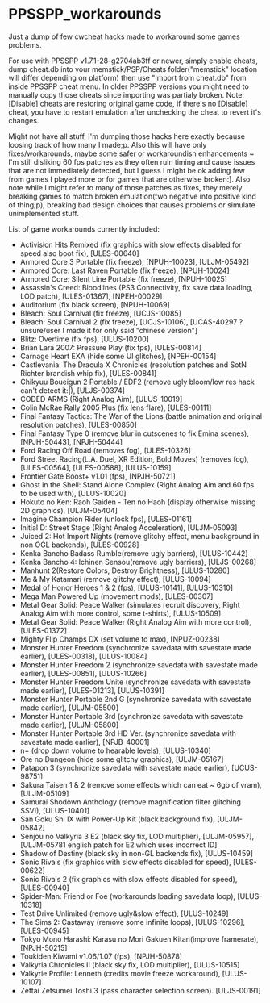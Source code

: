 # PPSSPP_workarounds
Just a dump of few cwcheat hacks made to workaround some games problems.

For use with PPSSPP v1.7.1-28-g2704ab3ff or newer, simply enable cheats, dump cheat.db into your memstick/PSP/Cheats folder("memstick" location will differ depending on platform) then use "Import from cheat.db" from inside PPSSPP cheat menu. In older PPSSPP versions you might need to manually copy those cheats since importing was partialy broken.
Note: [Disable] cheats are restoring original game code, if there's no [Disable] cheat, you have to restart emulation after unchecking the cheat to revert it's changes.

Might not have all stuff, I'm dumping those hacks here exactly because loosing track of how many I made;p. Also this will have only fixes/workarounds, maybe some safer or workaroundish enhancements ~ I'm still disliking 60 fps patches as they often ruin timing and cause issues that are not immediately detected, but I guess I might be ok adding few from games I played more or for games that are otherwise broken:]. Also note while I might refer to many of those patches as fixes, they merely breaking games to match broken emulation(two negative into positive kind of thing;p), breaking bad design choices that causes problems or simulate unimplemented stuff.

List of game workarounds currently included:
- Activision Hits Remixed (fix graphics with slow effects disabled for speed also boot fix), [ULES-00640]
- Armored Core 3 Portable (fix freeze), [NPUH-10023], [ULJM-05492]
- Armored Core: Last Raven Portable (fix freeze), [NPUH-10024]
- Armored Core: Silent Line Portable (fix freeze), [NPUH-10025]
- Assassin's Creed: Bloodlines (PS3 Connectivity, fix save data loading, LOD patch), [ULES-01367], [NPEH-00029]
- Auditorium (fix black screen), [NPUH-10069]
- Bleach: Soul Carnival (fix freeze), [UCJS-10085]
- Bleach: Soul Carnival 2 (fix freeze), [UCJS-10106], [UCAS-40297 ? unsure/user I made it for only said "chinese version"]
- Blitz: Overtime (fix fps), [ULUS-10200]
- Brian Lara 2007: Pressure Play (fix fps), [ULES-00814]
- Carnage Heart EXA (hide some UI glitches), [NPEH-00154]
- Castlevania: The Dracula X Chronicles (resolution patches and SotN Richter brandish whip fix), [ULES-00841]
- Chikyuu Boueigun 2 Portable / EDF2 (remove ugly bloom/low res hack can't detect it:|), [ULJS-00374]
- CODED ARMS (Right Analog Aim), [ULUS-10019]
- Colin McRae Rally 2005 Plus (fix lens flare), [ULES-00111]
- Final Fantasy Tactics: The War of the Lions (battle animation and original resolution patches), [ULES-00850]
- Final Fantasy Type 0 (remove blur in cutscenes to fix Emina scenes), [NPJH-50443], [NPJH-50444]
- Ford Racing Off Road (removes fog), [ULES-10326]
- Ford Street Racing(L.A. Duel, XR Edition, Bold Moves) (removes fog), [ULES-00564], [ULES-00588], [ULUS-10159]
- Frontier Gate Boost+ v1.01 (fps), [NPJH-50721]
- Ghost in the Shell: Stand Alone Complex (Right Analog Aim and 60 fps to be used with), [ULUS-10020]
- Hokuto no Ken: Raoh Gaiden - Ten no Haoh (display otherwise missing 2D graphics), [ULJM-05404]
- Imagine Champion Rider (unlock fps), [ULES-01161]
- Initial D: Street Stage (Right Analog Acceleration), [ULJM-05093]
- Juiced 2: Hot Import Nights (remove glitchy effect, menu background in non OGL backends), [ULES-00928]
- Kenka Bancho Badass Rumble(remove ugly barriers), [ULUS-10442]
- Kenka Bancho 4: Ichinen Sensou(remove ugly barriers), [ULJS-00268]
- Manhunt 2(Restore Colors, Destroy Brightness), [ULUS-10280]
- Me & My Katamari (remove glitchy effect), [ULUS-10094]
- Medal of Honor Heroes 1 & 2 (fps), [ULUS-10141], [ULUS-10310]
- Mega Man Powered Up (movement mods), [ULES-00307]
- Metal Gear Solid: Peace Walker (simulates recruit discovery, Right Analog Aim with more control, some t-shirts), [ULUS-10509]
- Metal Gear Solid: Peace Walker (Right Analog Aim with more control), [ULES-01372]
- Mighty Flip Champs DX (set volume to max), [NPUZ-00238]
- Monster Hunter Freedom (synchronize savedata with savestate made earlier), [ULES-00318], [ULUS-10084]
- Monster Hunter Freedom 2 (synchronize savedata with savestate made earlier), [ULES-00851], [ULUS-10266]
- Monster Hunter Freedom Unite (synchronize savedata with savestate made earlier), [ULES-01213], [ULUS-10391]
- Monster Hunter Portable 2nd G (synchronize savedata with savestate made earlier), [ULJM-05500]
- Monster Hunter Portable 3rd (synchronize savedata with savestate made earlier), [ULJM-05800]
- Monster Hunter Portable 3rd HD Ver. (synchronize savedata with savestate made earlier), [NPJB-40001]
- n+ (drop down volume to hearable levels), [ULUS-10340]
- Ore no Dungeon (hide some glitchy graphics), [ULJM-05167]
- Patapon 3 (synchronize savedata with savestate made earlier), [UCUS-98751]
- Sakura Taisen 1 & 2 (remove some effects which can eat ~ 6gb of vram), [ULJM-05109]
- Samurai Shodown Anthology (remove magnification filter glitching SSVI), [ULUS-10401]
- San Goku Shi IX with Power-Up Kit (black background fix), [ULJM-05842]
- Senjou no Valkyria 3 E2 (black sky fix, LOD multiplier), [ULJM-05957], [ULJM-05781 english patch for E2 which uses incorrect ID]
- Shadow of Destiny (black sky in non-GL backends fix), [ULUS-10459]
- Sonic Rivals (fix graphics with slow effects disabled for speed), [ULES-00622]
- Sonic Rivals 2 (fix graphics with slow effects disabled for speed), [ULES-00940]
- Spider-Man: Friend or Foe (workarounds loading savedata loop), [ULUS-10318]
- Test Drive Unlimited (remove ugly&slow effect), [ULUS-10249]
- The Sims 2: Castaway (remove some infinite loops), [ULUS-10296], [ULES-00945]
- Tokyo Mono Harashi: Karasu no Mori Gakuen Kitan(improve framerate), [NPJH-50215]
- Toukiden Kiwami v1.06/1.07 (fps), [NPJH-50878]
- Valkyria Chronicles II (black sky fix, LOD multiplier), [ULUS-10515]
- Valkyrie Profile: Lenneth (credits movie freeze workaround), [ULUS-10107]
- Zettai Zetsumei Toshi 3 (pass character selection screen). [ULJS-00191]